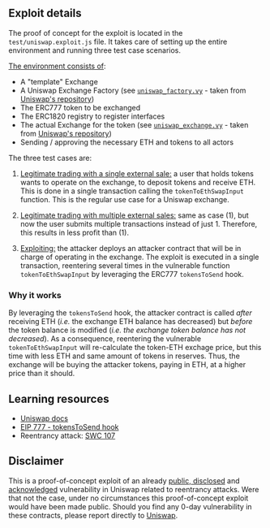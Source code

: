 ## Exploit details

The proof of concept for the exploit is located in the `test/uniswap.exploit.js` file. It takes care of setting up the entire environment and running three test case scenarios.

[The environment consists of](test/uniswap.exploit.js#L85):

- A "template" Exchange
- A Uniswap Exchange Factory (see [`uniswap_factory.vy`](contracts/uniswap_factory.vy) - taken from [Uniswap's repository](https://github.com/Uniswap/contracts-vyper/blob/c10c08d81d6114f694baa8bd32f555a40f6264da/contracts/uniswap_factory.vy))
- The ERC777 token to be exchanged
- The ERC1820 registry to register interfaces
- The actual Exchange for the token (see [`uniswap_exchange.vy`](contracts/uniswap_exchange.vy) - taken from [Uniswap's repository](https://github.com/Uniswap/contracts-vyper/blob/c10c08d81d6114f694baa8bd32f555a40f6264da/contracts/uniswap_exchange.vy))
- Sending / approving the necessary ETH and tokens to all actors

The three test cases are:

1. [Legitimate trading with a single external sale:](test/uniswap.exploit.js#L133) a user that holds tokens wants to operate on the exchange, to deposit tokens and receive ETH. This is done in a single transaction calling the `tokenToEthSwapInput` function. This is the regular use case for a Uniswap exchange.

2. [Legitimate trading with multiple external sales:](test/uniswap.exploit.js#L174) same as case (1), but now the user submits multiple transactions instead of just 1. Therefore, this results in less profit than (1).

3. [Exploiting:](test/uniswap.exploit.js#L191) the attacker deploys an attacker contract that will be in charge of operating in the exchange. The exploit is executed in a single transaction, reentering several times in the vulnerable function `tokenToEthSwapInput` by leveraging the ERC777 `tokensToSend` hook.

### Why it works

By leveraging the `tokensToSend` hook, the attacker contract is called _after_ receiving ETH (_i.e._ the exchange ETH balance has decreased) but _before_ the token balance is modified (_i.e. the exchange token balance has not decreased_). As a consequence, reentering the vulnerable `tokenToEthSwapInput` will re-calculate the token-ETH exchage price, but this time with less ETH and same amount of tokens in reserves. Thus, the exchange will be buying the attacker tokens, paying in ETH, at a higher price than it should.

## Learning resources
- [Uniswap docs](https://docs.uniswap.io/)
- [EIP 777 - tokensToSend hook](https://eips.ethereum.org/EIPS/eip-777#erc777tokenssender-and-the-tokenstosend-hook)
- Reentrancy attack: [SWC 107](https://smartcontractsecurity.github.io/SWC-registry/docs/SWC-107)

## Disclaimer
This is a proof-of-concept exploit of an already [public, disclosed](https://github.com/ConsenSys/Uniswap-audit-report-2018-12#31-liquidity-pool-can-be-stolen-in-some-tokens-eg-erc-777-29) and [acknowledged](https://twitter.com/UniswapExchange/status/1120423109440438275) vulnerability in Uniswap related to reentrancy attacks. Were that not the case, under no circumstances this proof-of-concept exploit would have been made public. Should you find any 0-day vulnerability in these contracts, please report directly to [Uniswap](https://github.com/Uniswap/contracts-vyper).
